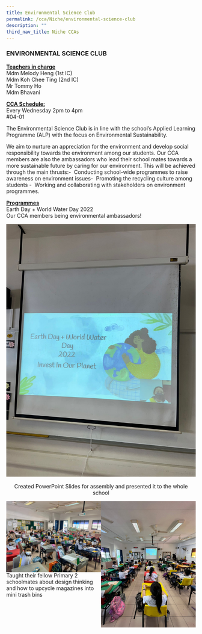 ```yaml
---
title: Environmental Science Club
permalink: /cca/Niche/environmental-science-club
description: ""
third_nav_title: Niche CCAs
---
```


### ENVIRONMENTAL SCIENCE CLUB

**<u>Teachers in charge</u>** <br>
Mdm Melody Heng (1st IC) <br>
Mdm Koh Chee Ting (2nd IC)  <br>
Mr Tommy Ho  <br>
Mdm Bhavani

**<u>CCA Schedule:</u>** <br>
Every Wednesday 2pm to 4pm <br>
#04-01

The Environmental Science Club is in line with the school’s Applied Learning Programme (ALP) with the focus on Environmental Sustainability.  

We aim to nurture an appreciation for the environment and develop social responsibility towards the environment among our students. Our CCA members are also the ambassadors who lead their school mates towards a more sustainable future by caring for our environment. This will be achieved through the main thrusts:-  Conducting school-wide programmes to raise awareness on environment issues-  Promoting the recycling culture among students -  Working and collaborating with stakeholders on environment programmes.  

  

**<u>Programmes</u>** <br>
Earth Day + World Water Day 2022  <br>
Our CCA members being environmental ambassadors!   

  
![](/images/WhatsApp%20Image%202022-03-25%20at%2010-23-36%20AM.jpeg)

<p align="center">Created PowerPoint Slides for assembly and presented it to the whole school</p>

<img src="/images/WhatsApp%20Image%202022-03-30%20at%2011-04-15%20AM%201.jpeg" align="left" style="width:50%"/>
<img src="/images/WhatsApp%20Image%202022-04-11%20at%2011-18-54%20AM.jpeg" align="right" style="width:50%"/> 

Taught their fellow Primary 2 schoolmates about design thinking and how to upcycle magazines into mini trash bins